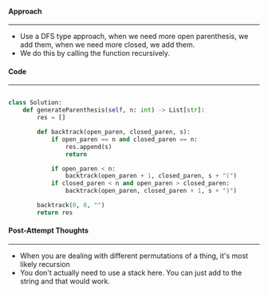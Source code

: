 #### Approach
---
- Use a DFS type approach, when we need more open parenthesis, we add them, when we need more closed, we add them.
- We do this by calling the function recursively.
#### Code
---

```python

class Solution:
	def generateParenthesis(self, n: int) -> List[str]:
		res = []

		def backtrack(open_paren, closed_paren, s):
			if open_paren == n and closed_paren == n:
				res.append(s)
				return

			if open_paren < n:
				backtrack(open_paren + 1, closed_paren, s + "(")
			if closed_paren < n and open_paren > closed_paren:
				backtrack(open_paren, closed_paren + 1, s + ")")

		backtrack(0, 0, "")
		return res
```

#### Post-Attempt Thoughts
---
- When you are dealing with different permutations of a thing, it's most likely recursion
- You don't actually need to use a stack here. You can just add to the string and that would work.